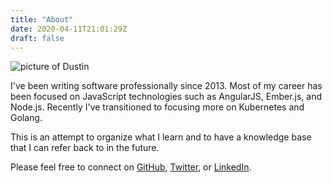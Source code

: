 ```yaml
---
title: "About"
date: 2020-04-11T21:01:29Z
draft: false
---
```

![picture of Dustin](https://s.gravatar.com/avatar/d75dd9891b57563dd25b3e2f15cad676?s=300)

I've been writing software professionally since 2013. Most of my career has been focused on
JavaScript technologies such as AngularJS, Ember.js, and Node.js. Recently I've transitioned
to focusing more on Kubernetes and Golang.

This is an attempt to organize what I learn and to have a knowledge base that I can refer
back to in the future.

Please feel free to connect on [GitHub](https://github.com/dustinspecker), [Twitter](https://twitter.com/dustinspecker), or [LinkedIn](https://www.linkedin.com/in/dustin-specker/).
